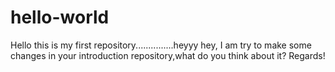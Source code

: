# hello-world
Hello this is my first repository...............heyyy
hey, I am try to make some changes in your introduction repository,what do you think about it?
Regards!
